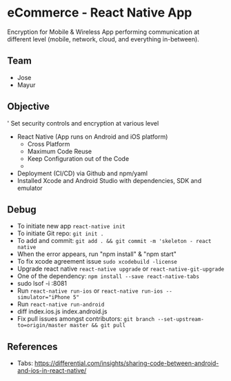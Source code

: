 # eCommerce - React Native App

Encryption for Mobile & Wireless App performing communication at different level (mobile, network, cloud, and everything in-between).

## Team

- Jose
- Mayur


## Objective

' Set security controls and encryption at various level

* React Native (App runs on Android and iOS platform)
  * Cross Platform
  * Maximum Code Reuse
  * Keep Configuration out of the Code
  *
* Deployment (CI/CD) via Github and npm/yaml
* Installed Xcode and Android Studio with dependencies, SDK and emulator


## Debug

* To initiate new app `react-native init`
* To initiate Git repo: `git init .`
* To add and commit: `git add . && git commit -m 'skeleton - react native`
* When the error appears, run "npm install" & "npm start"
* To fix xcode agreement issue `sudo xcodebuild -license`
* Upgrade react native `react-native upgrade` or `react-native-git-upgrade`
* One of the dependency: `npm install --save react-native-tabs`
* sudo lsof -i :8081
* Run `react-native run-ios` or `react-native run-ios --simulator="iPhone 5"`
* Run `react-native run-android`
* diff index.ios.js index.android.js
* Fix pull issues amongst contributors: `git branch --set-upstream-to=origin/master master && git pull`

## References


* Tabs: https://differential.com/insights/sharing-code-between-android-and-ios-in-react-native/
